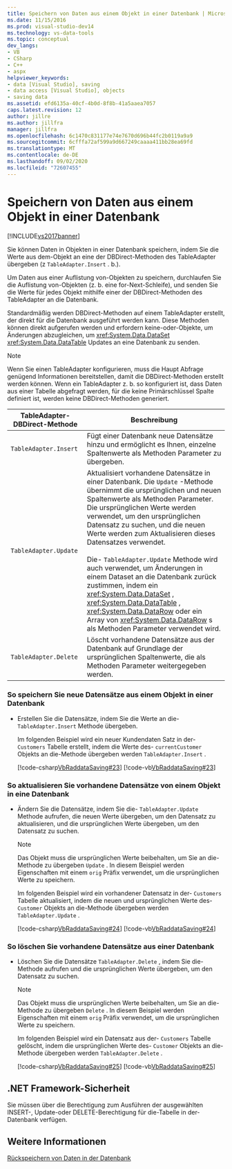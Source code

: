 ```yaml
---
title: Speichern von Daten aus einem Objekt in einer Datenbank | Microsoft-Dokumentation
ms.date: 11/15/2016
ms.prod: visual-studio-dev14
ms.technology: vs-data-tools
ms.topic: conceptual
dev_langs:
- VB
- CSharp
- C++
- aspx
helpviewer_keywords:
- data [Visual Studio], saving
- data access [Visual Studio], objects
- saving data
ms.assetid: efd6135a-40cf-4b0d-8f8b-41a5aaea7057
caps.latest.revision: 12
author: jillre
ms.author: jillfra
manager: jillfra
ms.openlocfilehash: 6c1470c831177e74e7670d696b44fc2b0119a9a9
ms.sourcegitcommit: 6cfffa72af599a9d667249caaaa411bb28ea69fd
ms.translationtype: MT
ms.contentlocale: de-DE
ms.lasthandoff: 09/02/2020
ms.locfileid: "72607455"
---
```

# <a name="save-data-from-an-object-to-a-database"></a>Speichern von Daten aus einem Objekt in einer Datenbank
[!INCLUDE[vs2017banner](../includes/vs2017banner.md)]

Sie können Daten in Objekten in einer Datenbank speichern, indem Sie die Werte aus dem-Objekt an eine der DBDirect-Methoden des TableAdapter übergeben (z `TableAdapter.Insert` . b.).

 Um Daten aus einer Auflistung von-Objekten zu speichern, durchlaufen Sie die Auflistung von-Objekten (z. b. eine for-Next-Schleife), und senden Sie die Werte für jedes Objekt mithilfe einer der DBDirect-Methoden des TableAdapter an die Datenbank.

 Standardmäßig werden DBDirect-Methoden auf einem TableAdapter erstellt, der direkt für die Datenbank ausgeführt werden kann. Diese Methoden können direkt aufgerufen werden und erfordern keine-oder-Objekte, um Änderungen abzugleichen, um <xref:System.Data.DataSet> <xref:System.Data.DataTable> Updates an eine Datenbank zu senden.

> [!NOTE]
> Wenn Sie einen TableAdapter konfigurieren, muss die Haupt Abfrage genügend Informationen bereitstellen, damit die DBDirect-Methoden erstellt werden können. Wenn ein TableAdapter z. b. so konfiguriert ist, dass Daten aus einer Tabelle abgefragt werden, für die keine Primärschlüssel Spalte definiert ist, werden keine DBDirect-Methoden generiert.

|TableAdapter-DBDirect-Methode|Beschreibung|
|----------------------------------|-----------------|
|`TableAdapter.Insert`|Fügt einer Datenbank neue Datensätze hinzu und ermöglicht es Ihnen, einzelne Spaltenwerte als Methoden Parameter zu übergeben.|
|`TableAdapter.Update`|Aktualisiert vorhandene Datensätze in einer Datenbank. Die `Update` -Methode übernimmt die ursprünglichen und neuen Spaltenwerte als Methoden Parameter. Die ursprünglichen Werte werden verwendet, um den ursprünglichen Datensatz zu suchen, und die neuen Werte werden zum Aktualisieren dieses Datensatzes verwendet.<br /><br /> Die- `TableAdapter.Update` Methode wird auch verwendet, um Änderungen in einem Dataset an die Datenbank zurück zustimmen, indem ein <xref:System.Data.DataSet> , <xref:System.Data.DataTable> , <xref:System.Data.DataRow> oder ein Array von <xref:System.Data.DataRow> s als Methoden Parameter verwendet wird.|
|`TableAdapter.Delete`|Löscht vorhandene Datensätze aus der Datenbank auf Grundlage der ursprünglichen Spaltenwerte, die als Methoden Parameter weitergegeben werden.|

### <a name="to-save-new-records-from-an-object-to-a-database"></a>So speichern Sie neue Datensätze aus einem Objekt in einer Datenbank

- Erstellen Sie die Datensätze, indem Sie die Werte an die- `TableAdapter.Insert` Methode übergeben.

     Im folgenden Beispiel wird ein neuer Kundendaten Satz in der- `Customers` Tabelle erstellt, indem die Werte des- `currentCustomer` Objekts an die-Methode übergeben werden `TableAdapter.Insert` .

     [!code-csharp[VbRaddataSaving#23](../snippets/csharp/VS_Snippets_VBCSharp/VbRaddataSaving/CS/Form3.cs#23)]
     [!code-vb[VbRaddataSaving#23](../snippets/visualbasic/VS_Snippets_VBCSharp/VbRaddataSaving/VB/Form3.vb#23)]

### <a name="to-update-existing-records-from-an-object-to-a-database"></a>So aktualisieren Sie vorhandene Datensätze von einem Objekt in eine Datenbank

- Ändern Sie die Datensätze, indem Sie die- `TableAdapter.Update` Methode aufrufen, die neuen Werte übergeben, um den Datensatz zu aktualisieren, und die ursprünglichen Werte übergeben, um den Datensatz zu suchen.

    > [!NOTE]
    > Das Objekt muss die ursprünglichen Werte beibehalten, um Sie an die-Methode zu übergeben `Update` . In diesem Beispiel werden Eigenschaften mit einem `orig` Präfix verwendet, um die ursprünglichen Werte zu speichern.

     Im folgenden Beispiel wird ein vorhandener Datensatz in der- `Customers` Tabelle aktualisiert, indem die neuen und ursprünglichen Werte des- `Customer` Objekts an die-Methode übergeben werden `TableAdapter.Update` .

     [!code-csharp[VbRaddataSaving#24](../snippets/csharp/VS_Snippets_VBCSharp/VbRaddataSaving/CS/Form3.cs#24)]
     [!code-vb[VbRaddataSaving#24](../snippets/visualbasic/VS_Snippets_VBCSharp/VbRaddataSaving/VB/Form3.vb#24)]

### <a name="to-delete-existing-records-from-a-database"></a>So löschen Sie vorhandene Datensätze aus einer Datenbank

- Löschen Sie die Datensätze `TableAdapter.Delete` , indem Sie die-Methode aufrufen und die ursprünglichen Werte übergeben, um den Datensatz zu suchen.

    > [!NOTE]
    > Das Objekt muss die ursprünglichen Werte beibehalten, um Sie an die-Methode zu übergeben `Delete` . In diesem Beispiel werden Eigenschaften mit einem `orig` Präfix verwendet, um die ursprünglichen Werte zu speichern.

     Im folgenden Beispiel wird ein Datensatz aus der- `Customers` Tabelle gelöscht, indem die ursprünglichen Werte des- `Customer` Objekts an die-Methode übergeben werden `TableAdapter.Delete` .

     [!code-csharp[VbRaddataSaving#25](../snippets/csharp/VS_Snippets_VBCSharp/VbRaddataSaving/CS/Form3.cs#25)]
     [!code-vb[VbRaddataSaving#25](../snippets/visualbasic/VS_Snippets_VBCSharp/VbRaddataSaving/VB/Form3.vb#25)]

## <a name="net-framework-security"></a>.NET Framework-Sicherheit
 Sie müssen über die Berechtigung zum Ausführen der ausgewählten INSERT-, Update-oder DELETE-Berechtigung für die-Tabelle in der-Datenbank verfügen.

## <a name="see-also"></a>Weitere Informationen
 [Rückspeichern von Daten in der Datenbank](../data-tools/save-data-back-to-the-database.md)
